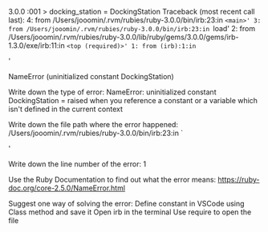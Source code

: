 3.0.0 :001 > docking_station = DockingStation
Traceback (most recent call last):
        4: from /Users/jooomin/.rvm/rubies/ruby-3.0.0/bin/irb:23:in `<main>'
        3: from /Users/jooomin/.rvm/rubies/ruby-3.0.0/bin/irb:23:in `load'
        2: from /Users/jooomin/.rvm/rubies/ruby-3.0.0/lib/ruby/gems/3.0.0/gems/irb-1.3.0/exe/irb:11:in `<top (required)>'
        1: from (irb):1:in `<main>'

NameError (uninitialized constant DockingStation)

Write down the type of error:
NameError: uninitialized constant DockingStation 
= raised when you reference a constant or a variable which isn't defined in the current context

Write down the file path where the error happened:
/Users/jooomin/.rvm/rubies/ruby-3.0.0/bin/irb:23:in `<main>'

Write down the line number of the error:
1

Use the Ruby Documentation to find out what the error means:
https://ruby-doc.org/core-2.5.0/NameError.html

Suggest one way of solving the error:
Define constant in VSCode using Class method and save it
Open irb in the terminal
Use require to open the file